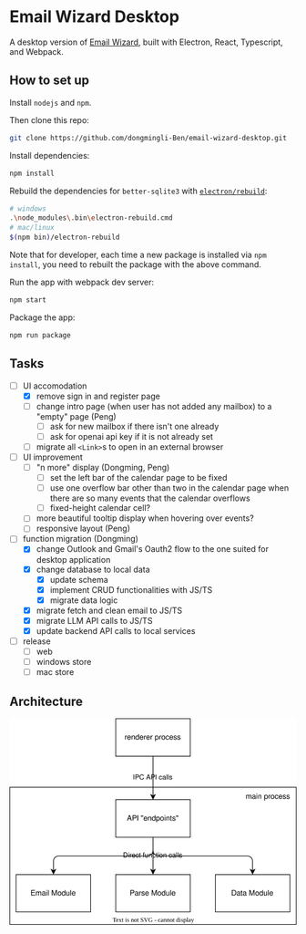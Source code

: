 # Email Wizard Desktop

A desktop version of [Email Wizard](https://github.com/dongmingli-Ben/email-wizard), built with Electron, React, Typescript, and Webpack.

## How to set up

Install `nodejs` and `npm`.

Then clone this repo:

```bash
git clone https://github.com/dongmingli-Ben/email-wizard-desktop.git
```

Install dependencies:

```bash
npm install
```

Rebuild the dependencies for `better-sqlite3` with [`electron/rebuild`](https://github.com/electron/rebuild):

```bash
# windows
.\node_modules\.bin\electron-rebuild.cmd
# mac/linux
$(npm bin)/electron-rebuild
```

Note that for developer, each time a new package is installed via `npm install`, you need to rebuilt the package with the above command.

Run the app with webpack dev server:

```bash
npm start
```

Package the app:

```bash
npm run package
```

## Tasks

- [ ] UI accomodation
  - [x] remove sign in and register page
  - [ ] change intro page (when user has not added any mailbox) to a "empty" page (Peng)
    - [ ] ask for new mailbox if there isn't one already
    - [ ] ask for openai api key if it is not already set
  - [ ] migrate all `<Link>`s to open in an external browser
- [ ] UI improvement
  - [ ] "n more" display (Dongming, Peng)
    - [ ] set the left bar of the calendar page to be fixed
    - [ ] use one overflow bar other than two in the calendar page when there are so many events that the calendar overflows
    - [ ] fixed-height calendar cell?
  - [ ] more beautiful tooltip display when hovering over events?
  - [ ] responsive layout (Peng)
- [ ] function migration (Dongming)
  - [x] change Outlook and Gmail's Oauth2 flow to the one suited for desktop application
  - [x] change database to local data
    - [x] update schema
    - [x] implement CRUD functionalities with JS/TS
    - [x] migrate data logic
  - [x] migrate fetch and clean email to JS/TS
  - [x] migrate LLM API calls to JS/TS
  - [x] update backend API calls to local services
- [ ] release
  - [ ] web
  - [ ] windows store
  - [ ] mac store

## Architecture

![image](docs/architecture.drawio.svg)
